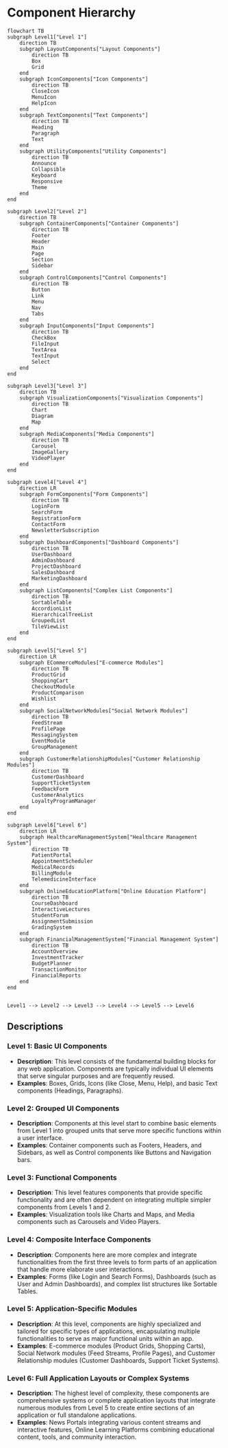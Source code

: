 # Component Hierarchy

```mermaid
flowchart TB
subgraph Level1["Level 1"]
    direction TB
    subgraph LayoutComponents["Layout Components"]
        direction TB
        Box
        Grid
    end
    subgraph IconComponents["Icon Components"]
        direction TB
        CloseIcon
        MenuIcon
        HelpIcon
    end
    subgraph TextComponents["Text Components"]
        direction TB
        Heading
        Paragraph
        Text
    end
    subgraph UtilityComponents["Utility Components"]
        direction TB
        Announce
        Collapsible
        Keyboard
        Responsive
        Theme
    end
end

subgraph Level2["Level 2"]
    direction TB
    subgraph ContainerComponents["Container Components"]
        direction TB
        Footer
        Header
        Main
        Page
        Section
        Sidebar
    end
    subgraph ControlComponents["Control Components"]
        direction TB
        Button
        Link
        Menu
        Nav
        Tabs
    end
    subgraph InputComponents["Input Components"]
        direction TB
        CheckBox
        FileInput
        TextArea
        TextInput
        Select
    end
end

subgraph Level3["Level 3"]
    direction TB
    subgraph VisualizationComponents["Visualization Components"]
        direction TB
        Chart
        Diagram
        Map
    end
    subgraph MediaComponents["Media Components"]
        direction TB
        Carousel
        ImageGallery
        VideoPlayer
    end
end

subgraph Level4["Level 4"]
    direction LR
    subgraph FormComponents["Form Components"]
        direction TB
        LoginForm
        SearchForm
        RegistrationForm
        ContactForm
        NewsletterSubscription
    end
    subgraph DashboardComponents["Dashboard Components"]
        direction TB
        UserDashboard
        AdminDashboard
        ProjectDashboard
        SalesDashboard
        MarketingDashboard
    end
    subgraph ListComponents["Complex List Components"]
        direction TB
        SortableTable
        AccordionList
        HierarchicalTreeList
        GroupedList
        TileViewList
    end
end

subgraph Level5["Level 5"]
    direction LR
    subgraph ECommerceModules["E-commerce Modules"]
        direction TB
        ProductGrid
        ShoppingCart
        CheckoutModule
        ProductComparison
        Wishlist
    end
    subgraph SocialNetworkModules["Social Network Modules"]
        direction TB
        FeedStream
        ProfilePage
        MessagingSystem
        EventModule
        GroupManagement
    end
    subgraph CustomerRelationshipModules["Customer Relationship Modules"]
        direction TB
        CustomerDashboard
        SupportTicketSystem
        FeedbackForm
        CustomerAnalytics
        LoyaltyProgramManager
    end
end

subgraph Level6["Level 6"]
    direction LR
    subgraph HealthcareManagementSystem["Healthcare Management System"]
        direction TB
        PatientPortal
        AppointmentScheduler
        MedicalRecords
        BillingModule
        TelemedicineInterface
    end
    subgraph OnlineEducationPlatform["Online Education Platform"]
        direction TB
        CourseDashboard
        InteractiveLectures
        StudentForum
        AssignmentSubmission
        GradingSystem
    end
    subgraph FinancialManagementSystem["Financial Management System"]
        direction TB
        AccountOverview
        InvestmentTracker
        BudgetPlanner
        TransactionMonitor
        FinancialReports
    end
end


Level1 --> Level2 --> Level3 --> Level4 --> Level5 --> Level6
```

## Descriptions

### Level 1: Basic UI Components

- **Description**: This level consists of the fundamental building blocks for any web application. Components are typically individual UI elements that serve singular purposes and are frequently reused.
- **Examples**: Boxes, Grids, Icons (like Close, Menu, Help), and basic Text components (Headings, Paragraphs).

### Level 2: Grouped UI Components

- **Description**: Components at this level start to combine basic elements from Level 1 into grouped units that serve more specific functions within a user interface.
- **Examples**: Container components such as Footers, Headers, and Sidebars, as well as Control components like Buttons and Navigation bars.

### Level 3: Functional Components

- **Description**: This level features components that provide specific functionality and are often dependent on integrating multiple simpler components from Levels 1 and 2.
- **Examples**: Visualization tools like Charts and Maps, and Media components such as Carousels and Video Players.

### Level 4: Composite Interface Components

- **Description**: Components here are more complex and integrate functionalities from the first three levels to form parts of an application that handle more elaborate user interactions.
- **Examples**: Forms (like Login and Search Forms), Dashboards (such as User and Admin Dashboards), and complex list structures like Sortable Tables.

### Level 5: Application-Specific Modules

- **Description**: At this level, components are highly specialized and tailored for specific types of applications, encapsulating multiple functionalities to serve as major functional units within an app.
- **Examples**: E-commerce modules (Product Grids, Shopping Carts), Social Network modules (Feed Streams, Profile Pages), and Customer Relationship modules (Customer Dashboards, Support Ticket Systems).

### Level 6: Full Application Layouts or Complex Systems

- **Description**: The highest level of complexity, these components are comprehensive systems or complete application layouts that integrate numerous modules from Level 5 to create entire sections of an application or full standalone applications.
- **Examples**: News Portals integrating various content streams and interactive features, Online Learning Platforms combining educational content, tools, and community interaction.
